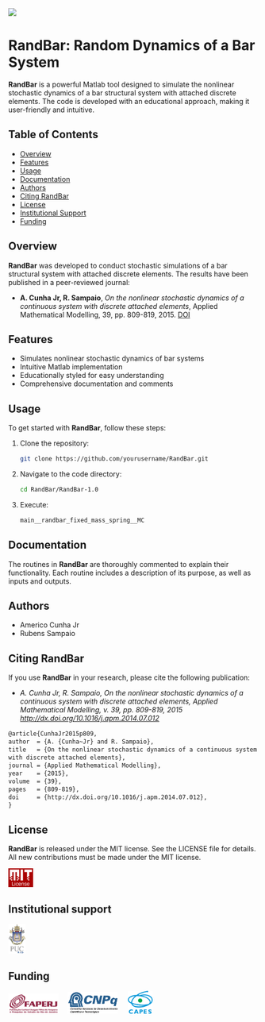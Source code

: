 <img src="logo/RandBar.png" width="40%">

# RandBar: Random Dynamics of a Bar System

**RandBar** is a powerful Matlab tool designed to simulate the nonlinear stochastic dynamics of a bar structural system with attached discrete elements. The code is developed with an educational approach, making it user-friendly and intuitive.

## Table of Contents
- [Overview](#overview)
- [Features](#features)
- [Usage](#usage)
- [Documentation](#documentation)
- [Authors](#authors)
- [Citing RandBar](#citing-randbar)
- [License](#license)
- [Institutional Support](#institutional-support)
- [Funding](#funding)

## Overview
**RandBar** was developed to conduct stochastic simulations of a bar structural system with attached discrete elements. The results have been published in a peer-reviewed journal:
- **A. Cunha Jr, R. Sampaio**, *On the nonlinear stochastic dynamics of a continuous system with discrete attached elements*, Applied Mathematical Modelling, 39, pp. 809-819, 2015. [DOI](http://dx.doi.org/10.1016/j.apm.2014.07.012)

## Features
- Simulates nonlinear stochastic dynamics of bar systems
- Intuitive Matlab implementation
- Educationally styled for easy understanding
- Comprehensive documentation and comments

## Usage
To get started with **RandBar**, follow these steps:
1. Clone the repository:
   ```bash
   git clone https://github.com/yourusername/RandBar.git
2. Navigate to the code directory:
   ```bash
   cd RandBar/RandBar-1.0
3. Execute:
   ```bash
   main__randbar_fixed_mass_spring__MC
   ```

## Documentation

The routines in **RandBar** are thoroughly commented to explain their functionality. Each routine includes a description of its purpose, as well as inputs and outputs.

## Authors
- Americo Cunha Jr
- Rubens Sampaio

## Citing RandBar

If you use **RandBar** in your research, please cite the following publication:
- *A. Cunha Jr, R. Sampaio, On the nonlinear stochastic dynamics of a continuous system with discrete attached elements, Applied Mathematical Modelling, v. 39, pp. 809-819, 2015 http://dx.doi.org/10.1016/j.apm.2014.07.012*

```
@article{CunhaJr2015p809,
author  = {A. {Cunha~Jr} and R. Sampaio},
title   = {On the nonlinear stochastic dynamics of a continuous system with discrete attached elements},
journal = {Applied Mathematical Modelling},
year    = {2015},
volume  = {39},
pages   = {809-819},
doi     = {http://dx.doi.org/10.1016/j.apm.2014.07.012},
}
```

## License

**RandBar** is released under the MIT license. See the LICENSE file for details. All new contributions must be made under the MIT license.

<img src="logo/mit_license_red.png" width="10%"> 

## Institutional support

<img src="logo/logo_pucrio_color.jpg" width="07%">

## Funding

<img src="logo/faperj.jpg" width="20%"> &nbsp; &nbsp; <img src="logo/cnpq.png" width="20%"> &nbsp; &nbsp; <img src="logo/capes.png" width="10%">
